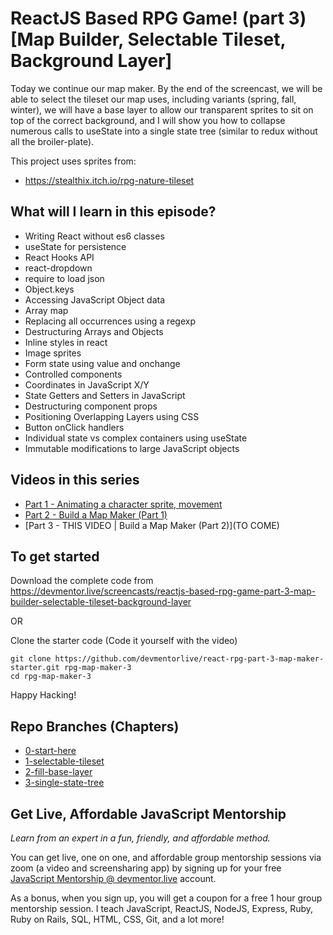 # ReactJS Based RPG Game! (part 3) [Map Builder, Selectable Tileset, Background Layer]

Today we continue our map maker. By the end of the screencast, we will be able to select the tileset our map uses, including variants (spring, fall, winter), we will have a base layer to allow our transparent sprites to sit on top of the correct background, and I will show you how to collapse numerous calls to useState into a single state tree (similar to redux without all the broiler-plate).

This project uses sprites from:

- https://stealthix.itch.io/rpg-nature-tileset

## What will I learn in this episode?

- Writing React without es6 classes
- useState for persistence
- React Hooks API
- react-dropdown
- require to load json
- Object.keys
- Accessing JavaScript Object data
- Array map
- Replacing all occurrences using a regexp
- Destructuring Arrays and Objects
- Inline styles in react
- Image sprites
- Form state using value and onchange
- Controlled components
- Coordinates in JavaScript X/Y
- State Getters and Setters in JavaScript
- Destructuring component props
- Positioning Overlapping Layers using CSS
- Button onClick handlers
- Individual state vs complex containers using useState
- Immutable modifications to large JavaScript objects

## Videos in this series

- [Part 1 - Animating a character sprite, movement](https://youtu.be/DqpPgK13oEM)
- [Part 2 - Build a Map Maker (Part 1)](https://youtu.be/0IOXlXE07jE)
- [Part 3 - THIS VIDEO | Build a Map Maker (Part 2)](TO COME)

## To get started

Download the complete code from https://devmentor.live/screencasts/reactjs-based-rpg-game-part-3-map-builder-selectable-tileset-background-layer

OR

Clone the starter code (Code it yourself with the video)

```
git clone https://github.com/devmentorlive/react-rpg-part-3-map-maker-starter.git rpg-map-maker-3
cd rpg-map-maker-3
```

Happy Hacking!

## Repo Branches (Chapters)

- [0-start-here](https://github.com/devmentorlive/14857457/tree/0-start-here)
- [1-selectable-tileset](https://github.com/devmentorlive/14857457/tree/1-selectable-tileset)
- [2-fill-base-layer](https://github.com/devmentorlive/14857457/tree/2-fill-base-layer)
- [3-single-state-tree](https://github.com/devmentorlive/14857457/tree/3-single-state-tree)

## Get Live, Affordable JavaScript Mentorship

_Learn from an expert in a fun, friendly, and affordable method._

You can get live, one on one, and affordable group mentorship sessions via zoom (a video and screensharing app) by signing up for your free [JavaScript Mentorship @ devmentor.live](https://devmentor.live/?utm_source=github&utm_medium=repo&utm_campaign=prototyping-a-node-graph-based-interface-using-reactjs) account.

As a bonus, when you sign up, you will get a coupon for a free 1 hour group mentorship session. I teach JavaScript, ReactJS, NodeJS, Express, Ruby, Ruby on Rails, SQL, HTML, CSS, Git, and a lot more!
